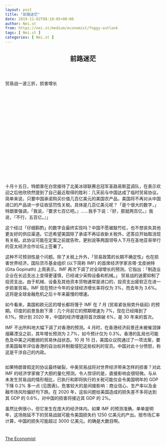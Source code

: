 ```yaml
---
layout: post
title: "前路迷茫"
date: 2019-11-02T08:10:05+00:00
author: Nei.st
from: https://nei.st/medium/economist/foggy-outlook
tags: [ Nei.st ]
categories: [ Nei.st ]
---
```


<article class="post-8028 post type-post status-publish format-standard hentry category-economist" id="post-8028">
 <header class="page-header medium Archives">
  <div class="page-header__image">
  </div>
  <div class="page-header__content">
   <h1 class="page-title text-align-center">
    前路迷茫
   </h1>
  </div>
 </header>
 <div class="entry-content aesop-entry-content" id="post-8028-content">
  <link as="font" crossorigin="anonymous" href="//cdn.jsdelivr.net/gh/0nd1jyU39XQ/_/glyph/font-face/0uIzqoZjSuJfvSBnvgXTcApMtcVhMcpr.woff" rel="preload" type="font/woff"/>
  <link as="font" crossorigin="anonymous" href="//cdn.jsdelivr.net/gh/0nd1jyU39XQ/_/glyph/font-face/1sTnSLZWDKucPX6SAk.woff" rel="preload" type="font/woff"/>
  <p class="blog-post__description">
   贸易战一波三折，损害增长
  </p>
  <span id="more-8028">
  </span>
  <div class="navigation__primary-inner">
   <a class="economist__link-logo" href="//nei.st/medium/economist">
   </a>
  </div>
  <div class="container img component-image">
   <div class="aspectRatioPlaceholder" style="padding-bottom:56.25%;height: 0;">
    <div class="progressiveMedia" data-height="720" data-width="1280">
     <img alt="" class="progressiveMedia-image" data-src="https://cdn.jsdelivr.net/gh/0nd1jyU39XQ/_/img/1/e52bf525ly1g8jrct2km0j20zk0k0te5.jpg" src="https://cdn.jsdelivr.net/gh/0nd1jyU39XQ/_/img/1/e52bf525ly1g8jrct2km0j20zk0k0te5.jpg"/>
    </div>
   </div>
  </div>
  <p>
   十月十五日，特朗普在白宫接待了北美冰球联赛总冠军圣路易斯蓝调队，在表示欢迎之后他欣欣然提到了自己最近取得的胜利：几天前与中国达成了临时贸易协议。简单来说，只要中国承诺购买价值几百亿美元的美国农产品，美国将不再对从中国进口的产品进一步征收惩罚性关税。具体是几百亿美元呢？「是个很大的数字，」特朗普强调，「我说，『要求七百亿吧。』……我手下说：『好，那就两百亿。』我说，『不行，五百亿。』」
  </p>
  <p>
   这个经过「仔细斟酌」的数字会最终实现吗？中国不愿被敲竹杠，也不想丧失其他更友好的供应渠道。它还希望美国除了承诺不再征收新关税外，还答应开始取消现有关税。此协议可能在定案之前就告吹，更别说等两国领导人下月在圣地亚哥举行的亚太经济合作论坛上签署了。
  </p>
  <p>
   这种不可预测性是个问题。除了关税上升外，「贸易政策的长期不确定性」也在损害世界经济，国际货币基金组织 (以下简称 IMF) 的首席经济学家吉塔·戈皮纳特 (Gita Gopinath) 上周表示。IMF 再次下调了对全球增长的预测。它指出：「制造业企业在长远支出上变得更谨慎，已经减少采购设备和机械。」 贸易战的迷雾抑制了投资支出。由于机械、设备及其他资本货物通常是进口的，投资支出疲软正在进一步损害贸易。IMF 现在预计今年的全球经济增长率将仅为 3%，而去年为 3.6%。这将是全球金融危机之后十年来最慢的增速。
  </p>
  <p>
   如今看来，美国和欧元区的增长都将慢于 IMF 在 7 月 (贸易紧张局势升级前) 的预期。印度的前景急剧下滑：几个月前它的预期增速为 7%，现在已经降到了 6.1%。预计到 2020 年，中国的经济增速将首次跌破 6%，是 30 年来的首次。
  </p>
  <p>
   IMF 不出所料地大幅下调了对香港的预测。4 月时，在香港经济前景还未被催泪弹烟幕湮没之前，其年增长预测为 2.7%，如今预计仅为 0.3%。香港的乱局也可能危及中美之间脆弱的贸易休战状态。10 月 15 日，美国众议院通过了一项法案，要求美国每年评估香港的自治权并制裁侵犯这些权利的官员。中国对此十分愤怒，称这是干涉自己的内政。
  </p>
  <div class="code-block code-block-1" style="margin: 8px 0; clear: both;">
   <div class="container ads_KbHEVhh8Rw">
    <div class="card card--blog post-sidebar">
     <div class="card-body">
      <div class="logo_ngcontent-kty-0">
      </div>
      <div class="iframe-blocker U6XAMK63Vh00WqvF2BacIQ">
       <div class="background-h60B">
       </div>
       <div class="WumZiPCS4MeMw4pxQ">
       </div>
      </div>
     </div>
     <div class="card-footer">
      <div class="card-footer-wrapper" layout="row bottom-left">
      </div>
     </div>
    </div>
   </div>
  </div>
  <div class="container img">
   <figure class="image-rightalign">
    <div class="aspectRatioPlaceholder">
     <div class="progressiveMedia" data-height="662" data-width="608">
      <img alt="" class="progressiveMedia-image lazyload" data-src="https://cdn.jsdelivr.net/gh/0nd1jyU39XQ/_/img/1/e52bf525ly1g8jre39f2dj20gw0iemyz.jpg" id="zoom-default" src="https://cdn.jsdelivr.net/gh/0nd1jyU39XQ/_/img/1/e52bf525ly1g8jre39f2dj20gw0iemyz.jpg"/>
     </div>
    </div>
   </figure>
  </div>
  <p>
   如果特朗普假定的协议最终破裂，中美贸易战将对世界经济带来怎样的损害？对此 IMF 的经济学家做了大胆的量化预测。令人惊讶的是，直接影响会很轻微。与从未发生贸易战的情形相比，已执行和即将执行的关税可能仅会令美国明年的 GDP 下降 0.2% 多一点 (见图表)。危害较大的是间接影响：商业信心、生产率以及金融市场风险偏好均下跌。在 2020 年，这些问题给美国造成的损失差不多将达到其 GDP 的 0.6%，对中国的损害将接近其 GDP 的 2%。
  </p>
  <p>
   虽然比例很小，但它发生在庞大的经济体内。如果 IMF 的预测准确，单单是明年，这场拖延不下的贸易战就可能令美国损失约 1250 亿美元的产出。按市场汇率计算，中国的损失可能超过 3000 亿美元。的确是大数目啊。
  </p>
  <div class="container ag ah">
   <div class="fe n el">
    <a class="dt du bn bo bp bq br bs bt bu dv dw bx by dx dy" href="https://nei.st/medium/economist?source=https://www.economist.com/finance-and-economics/2019/10/17/how-the-twists-and-turns-of-the-trade-war-are-hurting-growth">
     <div class="c ff fg ag ah fh el fi fj ce fk fl fm fn fo fp fq fr fs ft fu">
      <div class="bs em en eo ep eq fv ah fw fg ag bm eu fx q fy fz p ac">
      </div>
     </div>
    </a>
   </div>
  </div>
  <div class="code-block code-block-2" style="margin: 8px 0; clear: both;">
   <br/>
   <div class="container ads_KbHEVhh8Rw">
    <div class="card card--blog post-sidebar">
     <div class="card-body">
      <div class="logo_ngcontent-kty-0">
      </div>
      <div class="iframe-blocker U6XAMK63Vh00WqvF2BacIQ">
       <div class="background-h60B">
       </div>
       <div class="WumZiPCS4MeMw4pxQ">
       </div>
      </div>
     </div>
     <div class="card-footer">
      <div class="card-footer-wrapper" layout="row bottom-left">
      </div>
     </div>
    </div>
   </div>
  </div>
 </div>
 <footer class="entry-footer">
  <div class="categories icon-link">
   <a href="https://nei.st/category/medium/economist" rel="category tag">
    The Economist
   </a>
  </div>
 </footer>
</article>

